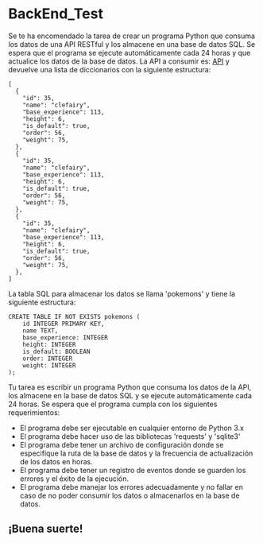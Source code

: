 # BackEnd_Test

Se te ha encomendado la tarea de crear un programa Python que consuma los datos de una API RESTful y los almacene en una base de datos SQL. Se espera que el programa se ejecute automáticamente cada 24 horas y que actualice los datos de la base de datos. La API a consumir es: [API](https://pokeapi.co/docs/v2#pokemon) y devuelve una lista de diccionarios con la siguiente estructura:

```
[
  {
    "id": 35,
    "name": "clefairy",
    "base_experience": 113,
    "height": 6,
    "is_default": true,
    "order": 56,
    "weight": 75,
  },
  {
    "id": 35,
    "name": "clefairy",
    "base_experience": 113,
    "height": 6,
    "is_default": true,
    "order": 56,
    "weight": 75,
  },
  {
    "id": 35,
    "name": "clefairy",
    "base_experience": 113,
    "height": 6,
    "is_default": true,
    "order": 56,
    "weight": 75,
  },
]
```
La tabla SQL para almacenar los datos se llama 'pokemons' y tiene la siguiente estructura:

```
CREATE TABLE IF NOT EXISTS pokemons (
    id INTEGER PRIMARY KEY,
    name TEXT,
    base_experience: INTEGER
    height: INTEGER
    is_default: BOOLEAN
    order: INTEGER
    weight: INTEGER
);
```

Tu tarea es escribir un programa Python que consuma los datos de la API, los almacene en la base de datos SQL y se ejecute automáticamente cada 24 horas.
Se espera que el programa cumpla con los siguientes requerimientos:
- El programa debe ser ejecutable en cualquier entorno de Python 3.x
- El programa debe hacer uso de las bibliotecas 'requests' y 'sqlite3'
- El programa debe tener un archivo de configuración donde se especifique la ruta de la base de datos y la frecuencia de actualización de los datos en horas.
- El programa debe tener un registro de eventos donde se guarden los errores y el éxito de la ejecución.
- El programa debe manejar los errores adecuadamente y no fallar en caso de no poder consumir los datos o almacenarlos en la base de datos.

## ¡Buena suerte!
